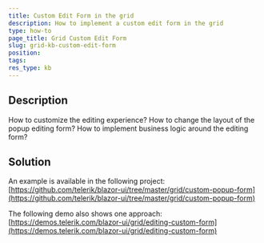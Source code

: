 ```yaml
---
title: Custom Edit Form in the grid
description: How to implement a custom edit form in the grid
type: how-to
page_title: Grid Custom Edit Form
slug: grid-kb-custom-edit-form
position: 
tags: 
res_type: kb
---
```



## Description

How to customize the editing experience? How to change the layout of the popup editing form? How to implement business logic around the editing form?


## Solution

An example is available in the following project: [https://github.com/telerik/blazor-ui/tree/master/grid/custom-popup-form](https://github.com/telerik/blazor-ui/tree/master/grid/custom-popup-form)

The following demo also shows one approach: [https://demos.telerik.com/blazor-ui/grid/editing-custom-form](https://demos.telerik.com/blazor-ui/grid/editing-custom-form)
